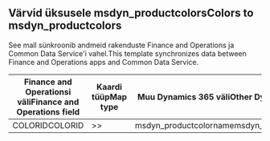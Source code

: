 ## <a name="colors-to-msdyn_productcolors"></a><span data-ttu-id="56e64-101">Värvid üksusele msdyn_productcolors</span><span class="sxs-lookup"><span data-stu-id="56e64-101">Colors to msdyn_productcolors</span></span>

<span data-ttu-id="56e64-102">See mall sünkroonib andmeid rakenduste Finance and Operations ja Common Data Service'i vahel.</span><span class="sxs-lookup"><span data-stu-id="56e64-102">This template synchronizes data between Finance and Operations apps and Common Data Service.</span></span>

<span data-ttu-id="56e64-103">Finance and Operationsi väli</span><span class="sxs-lookup"><span data-stu-id="56e64-103">Finance and Operations field</span></span> | <span data-ttu-id="56e64-104">Kaardi tüüp</span><span class="sxs-lookup"><span data-stu-id="56e64-104">Map type</span></span> | <span data-ttu-id="56e64-105">Muu Dynamics 365 väli</span><span class="sxs-lookup"><span data-stu-id="56e64-105">Other Dynamics 365 field</span></span> | <span data-ttu-id="56e64-106">Vaikeväärtus</span><span class="sxs-lookup"><span data-stu-id="56e64-106">Default value</span></span>
---|---|---|---
<span data-ttu-id="56e64-107">COLORID</span><span class="sxs-lookup"><span data-stu-id="56e64-107">COLORID</span></span> | >> | <span data-ttu-id="56e64-108">msdyn_productcolorname</span><span class="sxs-lookup"><span data-stu-id="56e64-108">msdyn_productcolorname</span></span> | 
